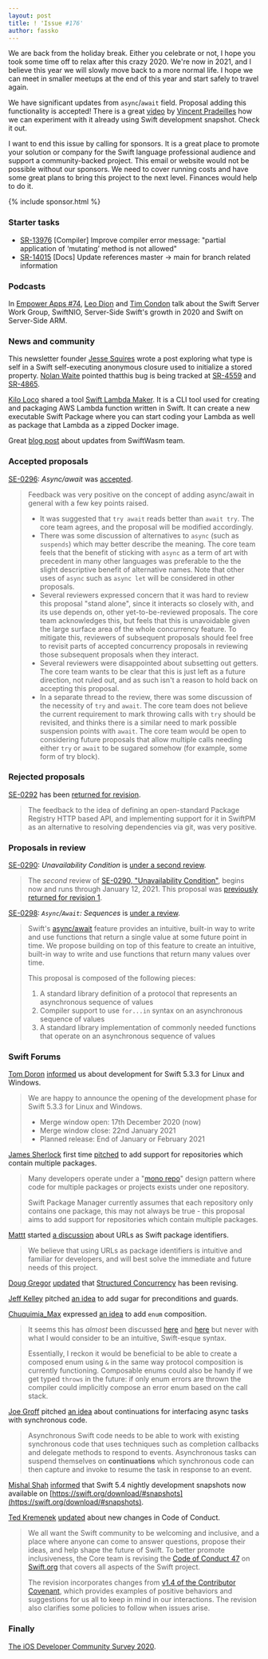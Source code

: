 ```yaml
---
layout: post
title: ! 'Issue #176'
author: fassko
---
```


We are back from the holiday break. Either you celebrate or not, I hope you took some time off to relax after this crazy 2020. We're now in 2021, and I believe this year we will slowly move back to a more normal life. I hope we can meet in smaller meetups at the end of this year and start safely to travel again.

We have significant updates from `async`/`await` field. Proposal adding this functionality is accepted! There is a great [video](https://t.co/V6O6RDgjMe?amp=1) by [Vincent Pradeilles](https://twitter.com/v_pradeilles) how we can experiment with it already using Swift development snapshot. Check it out.

I want to end this issue by calling for sponsors. It is a great place to promote your solution or company for the Swift language professional audience and support a community-backed project. This email or website would not be possible without our sponsors. We need to cover running costs and have some great plans to bring this project to the next level. Finances would help to do it.

<!--excerpt-->

{% include sponsor.html %}

### Starter tasks

- [SR-13976](https://bugs.swift.org/browse/SR-13976) [Compiler] Improve compiler error message: "partial application of ‘mutating’ method is not allowed"
- [SR-14015](https://bugs.swift.org/browse/SR-14015) [Docs] Update references master -> main for branch related information

### Podcasts

In [Empower Apps #74](https://www.empowerapps.show/34), [Leo Dion](https://twitter.com/leogdion) and [Tim Condon](https://twitter.com/0xtim) talk about the Swift Server Work Group, SwiftNIO, Server-Side Swift's growth in 2020 and Swift on Server-Side ARM.

### News and community

This newsletter founder [Jesse Squires](https://twitter.com/jesse_squires) wrote a post exploring what type is self in a Swift self-executing anonymous closure used to initialize a stored property. [Nolan Waite](https://bugs.swift.org/secure/ViewProfile.jspa?name=nolanw) pointed thatthis bug is being tracked at [SR-4559](https://bugs.swift.org/browse/SR-4559) and [SR-4865](https://bugs.swift.org/browse/SR-4865).

[Kilo Loco](https://twitter.com/Kilo_Loco) shared a tool [Swift Lambda Maker](https://github.com/Kilo-Loco/SLaM). It is a CLI tool used for creating and packaging AWS Lambda function written in Swift. It can create a new executable Swift Package where you can start coding your Lambda as well as package that Lambda as a zipped Docker image.

Great [blog post](https://blog.swiftwasm.org/posts/update-05-december-2020/) about updates from SwiftWasm team.

### Accepted proposals

[SE-0296](https://github.com/apple/swift-evolution/blob/main/proposals/0296-async-await.md): *Async/await* was [accepted](https://forums.swift.org/t/accepted-with-modification-se-0296-async-await/43318).

> Feedback was very positive on the concept of adding async/await in general with a few key points raised.
> * It was suggested that `try await` reads better than `await try`. The core team agrees, and the proposal will be modified accordingly.
> * There was some discussion of alternatives to `async` (such as `suspends`) which may better describe the meaning. The core team feels that the benefit of sticking with `async` as a term of art with precedent in many other languages was preferable to the the slight descriptive benefit of alternative names. Note that other uses of `async` such as `async let` will be considered in other proposals.
> * Several reviewers expressed concern that it was hard to review this proposal "stand alone", since it interacts so closely with, and its use depends on, other yet-to-be-reviewed proposals. The core team acknowledges this, but feels that this is unavoidable given the large surface area of the whole concurrency feature. To mitigate this, reviewers of subsequent proposals should feel free to revisit parts of accepted concurrency proposals in reviewing those subsequent proposals when they interact.
> * Several reviewers were disappointed about subsetting out getters. The core team wants to be clear that this is just left as a future direction, not ruled out, and as such isn't a reason to hold back on accepting this proposal.
> * In a separate thread to the review, there was some discussion of the necessity of `try` and `await`. The core team does not believe the current requirement to mark throwing calls with `try` should be revisited, and thinks there is a similar need to mark possible suspension points with `await`. The core team would be open to considering future proposals that allow multiple calls needing either `try` or `await` to be sugared somehow (for example, some form of try block).

### Rejected proposals

[SE-0292](https://github.com/apple/swift-evolution/blob/main/proposals/0292-package-registry-service.md) has been [returned for revision](https://forums.swift.org/t/returned-for-revision-se-0292-package-registry-service/43402).

> The feedback to the idea of defining an open-standard Package Registry HTTP based API, and implementing support for it in SwiftPM as an alternative to resolving dependencies via git, was very positive.

### Proposals in review

[SE-0290](https://github.com/apple/swift-evolution/blob/main/proposals/0290-negative-availability.md): *Unavailability Condition* is [under a second review](https://forums.swift.org/t/se-290-second-review-unavailability-condition/43544).

> The _second_ review of [SE-0290, "Unavailability Condition"](https://github.com/apple/swift-evolution/blob/main/proposals/0290-negative-availability.md), begins now and runs through January 12, 2021.  This proposal was [previously returned for revision 1](https://forums.swift.org/t/se-0290-unavailability-condition/41873/34).

[SE-0298](https://github.com/apple/swift-evolution/blob/main/proposals/0298-asyncsequence.md): *`Async`/`Await`: Sequences* is [under a review](https://forums.swift.org/t/se-0298-async-await-sequences/43786).

> Swift's [async/await](https://github.com/apple/swift-evolution/blob/main/proposals/0296-async-await.md) feature provides an intuitive, built-in way to write and use functions that return a single value at some future point in time. We propose building on top of this feature to create an intuitive, built-in way to write and use functions that return many values over time.
>
> This proposal is composed of the following pieces:
> 
> 1. A standard library definition of a protocol that represents an asynchronous sequence of values
> 2. Compiler support to use `for...in` syntax on an asynchronous sequence of values
> 3. A standard library implementation of commonly needed functions that operate on an asynchronous sequence of values

### Swift Forums

[Tom Doron](https://twitter.com/TomerDoron) [informed](https://forums.swift.org/t/development-open-for-swift-5-3-3-for-linux-and-windows/43007) us about development for Swift 5.3.3 for Linux and Windows.

> We are happy to announce the opening of the development phase for Swift 5.3.3 for Linux and Windows.
>
>* Merge window open: 17th December 2020 (now)
>* Merge window close: 22nd January 2021
>* Planned release: End of January or February 2021

[James Sherlock](https://forums.swift.org/u/sherlouk) first time [pitched](https://forums.swift.org/t/spm-multi-package-repositories/43193) to add support for repositories which contain multiple packages.

> Many developers operate under a "[mono repo](https://en.wikipedia.org/wiki/Monorepo)" design pattern where code for multiple packages or projects exists under one repository.
>
> Swift Package Manager currently assumes that each repository only contains one package, this may not always be true - this proposal aims to add support for repositories which contain multiple packages.

[Mattt](https://twitter.com/mattt) started [a discussion](https://forums.swift.org/t/urls-as-swift-package-identifiers/43404) about URLs as Swift package identifiers.

> We believe that using URLs as package identifiers is intuitive and familiar for developers, and will best solve the immediate and future needs of this project.

[Doug Gregor](https://twitter.com/dgregor79) [updated](https://forums.swift.org/t/pitch-2-structured-concurrency/43452) that [Structured Concurrency](https://forums.swift.org/t/concurrency-structured-concurrency/41622) has been revising.

[Jeff Kelley](https://twitter.com/SlaunchaMan) pitched [an idea](https://forums.swift.org/t/adding-sugar-for-preconditions-and-guards/43520) to add sugar for preconditions and guards.

[Chuquimia_Max](https://forums.swift.org/u/chuquimia_max) expressed [an idea](https://forums.swift.org/t/pitch-enum-composition/43598) to add `enum` composition.

> It seems this has _almost_ been discussed [here](https://forums.swift.org/t/enum-inheritance/9933) and [here](https://forums.swift.org/t/enums-as-enum-underlying-types/17375/19) but never with what I would consider to be an intuitive, Swift-esque syntax.
> 
> Essentially, I reckon it would be beneficial to be able to create a composed enum using `&` in the same way protocol composition is currently functioning.
> Composable enums could also be handy if we get typed `throws` in the future: if only enum errors are thrown the compiler could implicitly compose an error enum based on the call stack.

[Joe Groff](https://twitter.com/jckarter) pitched [an idea](https://forums.swift.org/t/concurrency-continuations-for-interfacing-async-tasks-with-synchronous-code/43619) about continuations for interfacing async tasks with synchronous code.

> Asynchronous Swift code needs to be able to work with existing synchronous
code that uses techniques such as completion callbacks and delegate methods to
respond to events. Asynchronous tasks can suspend themselves on
**continuations** which synchronous code can then capture and invoke to
resume the task in response to an event.

[Mishal Shah](https://twitter.com/mishaldshah) [informed](https://forums.swift.org/t/swift-5-4-nightly-development-snapshots/43791) that Swift 5.4 nightly development snapshots now available on [https://swift.org/download/#snapshots](https://swift.org/download/#snapshots).

[Ted Kremenek](https://twitter.com/tkremenek) [updated](https://forums.swift.org/t/code-of-conduct-updated-january-12-2021/43807) about new changes in Code of Conduct.

> We all want the Swift community to be welcoming and inclusive, and a place where anyone can come to answer questions, propose their ideas, and help shape the future of Swift. To better promote inclusiveness, the Core team is revising the [Code of Conduct 47](https://swift.org/code-of-conduct/) on [Swift.org](http://swift.org/) that covers all aspects of the Swift project.
>
> The revision incorporates changes from [v1.4 of the Contributor Covenant](https://www.contributor-covenant.org/version/1/4/code-of-conduct/), which provides examples of positive behaviors and suggestions for us all to keep in mind in our interactions. The revision also clarifies some policies to follow when issues arise.

### Finally

[The iOS Developer Community Survey 2020](https://iosdevsurvey.com/updates/launching-the-2020-survey/).

